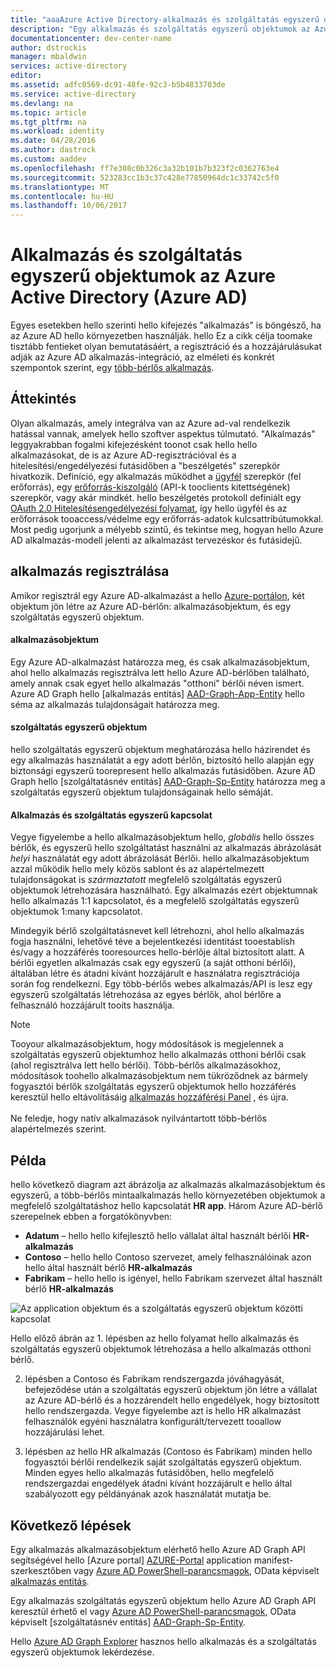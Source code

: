 ```yaml
---
title: "aaaAzure Active Directory-alkalmazás és szolgáltatás egyszerű objektumok |} Microsoft Docs"
description: "Egy alkalmazás és szolgáltatás egyszerű objektumok az Azure Active Directoryban hello kapcsolatát értékelése"
documentationcenter: dev-center-name
author: dstrockis
manager: mbaldwin
services: active-directory
editor: 
ms.assetid: adfc0569-dc91-48fe-92c3-b5b4833703de
ms.service: active-directory
ms.devlang: na
ms.topic: article
ms.tgt_pltfrm: na
ms.workload: identity
ms.date: 04/28/2016
ms.author: dastrock
ms.custom: aaddev
ms.openlocfilehash: ff7e308c0b326c3a32b101b7b323f2c0362763e4
ms.sourcegitcommit: 523283cc1b3c37c428e77850964dc1c33742c5f0
ms.translationtype: MT
ms.contentlocale: hu-HU
ms.lasthandoff: 10/06/2017
---
```

# <a name="application-and-service-principal-objects-in-azure-active-directory-azure-ad"></a>Alkalmazás és szolgáltatás egyszerű objektumok az Azure Active Directory (Azure AD)
Egyes esetekben hello szerinti hello kifejezés "alkalmazás" is böngésző, ha az Azure AD hello környezetben használják. hello Ez a cikk célja toomake tisztább fentieket olyan bemutatásáért, a regisztráció és a hozzájárulásukat adják az Azure AD alkalmazás-integráció, az elméleti és konkrét szempontok szerint, egy [több-bérlős alkalmazás](active-directory-dev-glossary.md#multi-tenant-application).

## <a name="overview"></a>Áttekintés
Olyan alkalmazás, amely integrálva van az Azure ad-val rendelkezik hatással vannak, amelyek hello szoftver aspektus túlmutató. "Alkalmazás" leggyakrabban fogalmi kifejezésként toonot csak hello hello alkalmazásokat, de is az Azure AD-regisztrációval és a hitelesítési/engedélyezési futásidőben a "beszélgetés" szerepkör hivatkozik. Definíció, egy alkalmazás működhet a [ügyfél](active-directory-dev-glossary.md#client-application) szerepkör (fel erőforrás), egy [erőforrás-kiszolgáló](active-directory-dev-glossary.md#resource-server) (API-k tooclients kitettségének) szerepkör, vagy akár mindkét. hello beszélgetés protokoll definiált egy [OAuth 2.0 Hitelesítésengedélyezési folyamat](active-directory-dev-glossary.md#authorization-grant), így hello ügyfél és az erőforrások tooaccess/védelme egy erőforrás-adatok kulcsattribútumokkal. Most pedig ugorjunk a mélyebb szintű, és tekintse meg, hogyan hello Azure AD alkalmazás-modell jelenti az alkalmazást tervezéskor és futásidejű. 

## <a name="application-registration"></a>alkalmazás regisztrálása
Amikor regisztrál egy Azure AD-alkalmazást a hello [Azure-portálon][AZURE-Portal], két objektum jön létre az Azure AD-bérlőn: alkalmazásobjektum, és egy szolgáltatás egyszerű objektum.

#### <a name="application-object"></a>alkalmazásobjektum
Egy Azure AD-alkalmazást határozza meg, és csak alkalmazásobjektum, ahol hello alkalmazás regisztrálva lett hello Azure AD-bérlőben található, amely annak csak egyet hello alkalmazás "otthoni" bérlői néven ismert. Azure AD Graph hello [alkalmazás entitás] [ AAD-Graph-App-Entity] hello séma az alkalmazás tulajdonságait határozza meg. 

#### <a name="service-principal-object"></a>szolgáltatás egyszerű objektum
hello szolgáltatás egyszerű objektum meghatározása hello házirendet és egy alkalmazás használatát a egy adott bérlőn, biztosító hello alapján egy biztonsági egyszerű toorepresent hello alkalmazás futásidőben. Azure AD Graph hello [szolgáltatásnév entitás] [ AAD-Graph-Sp-Entity] határozza meg a szolgáltatás egyszerű objektum tulajdonságainak hello sémáját. 

#### <a name="application-and-service-principal-relationship"></a>Alkalmazás és szolgáltatás egyszerű kapcsolat
Vegye figyelembe a hello alkalmazásobjektum hello, *globális* hello összes bérlők, és egyszerű hello szolgáltatást használni az alkalmazás ábrázolását *helyi* használatát egy adott ábrázolását Bérlői. hello alkalmazásobjektum azzal működik hello mely közös sablont és az alapértelmezett tulajdonságokat is *származtatott* megfelelő szolgáltatás egyszerű objektumok létrehozására használható. Egy alkalmazás ezért objektumnak hello alkalmazás 1:1 kapcsolatot, és a megfelelő szolgáltatás egyszerű objektumok 1:many kapcsolatot.

Mindegyik bérlő szolgáltatásnevet kell létrehozni, ahol hello alkalmazás fogja használni, lehetővé téve a bejelentkezési identitást tooestablish és/vagy a hozzáférés tooresources hello-bérlője által biztosított alatt. A bérlői egyetlen alkalmazás csak egy egyszerű (a saját otthoni bérlői), általában létre és átadni kívánt hozzájárult e használatra regisztrációja során fog rendelkezni. Egy több-bérlős webes alkalmazás/API is lesz egy egyszerű szolgáltatás létrehozása az egyes bérlők, ahol bérlőre a felhasználó hozzájárult tooits használja.  

> [!NOTE]
> Tooyour alkalmazásobjektum, hogy módosítások is megjelennek a szolgáltatás egyszerű objektumhoz hello alkalmazás otthoni bérlői csak (ahol regisztrálva lett hello bérlői). Több-bérlős alkalmazásokhoz, módosítások toohello alkalmazásobjektum nem tükröződnek az bármely fogyasztói bérlők szolgáltatás egyszerű objektumok hello hozzáférés keresztül hello eltávolításáig [alkalmazás hozzáférési Panel](https://myapps.microsoft.com) , és újra.
><br>  
> Ne feledje, hogy natív alkalmazások nyilvántartott több-bérlős alapértelmezés szerint.
> 
> 

## <a name="example"></a>Példa
hello következő diagram azt ábrázolja az alkalmazás alkalmazásobjektum és egyszerű, a több-bérlős mintaalkalmazás hello környezetében objektumok a megfelelő szolgáltatáshoz hello kapcsolatát **HR app**. Három Azure AD-bérlő szerepelnek ebben a forgatókönyvben: 

* **Adatum** – hello hello kifejlesztő hello vállalat által használt bérlői **HR-alkalmazás**
* **Contoso** – hello hello Contoso szervezet, amely felhasználóinak azon hello által használt bérlő **HR-alkalmazás**
* **Fabrikam** – hello hello is igényel, hello Fabrikam szervezet által használt bérlő **HR-alkalmazás**

![Az application objektum és a szolgáltatás egyszerű objektum közötti kapcsolat](./media/active-directory-application-objects/application-objects-relationship.png)

Hello előző ábrán az 1. lépésben az hello folyamat hello alkalmazás és szolgáltatás egyszerű objektumok létrehozása a hello alkalmazás otthoni bérlő.

2. lépésben a Contoso és Fabrikam rendszergazda jóváhagyását, befejeződése után a szolgáltatás egyszerű objektum jön létre a vállalat az Azure AD-bérlő és a hozzárendelt hello engedélyek, hogy biztosított hello rendszergazda. Vegye figyelembe azt is hello HR alkalmazást felhasználók egyéni használatra konfigurált/tervezett tooallow hozzájárulási lehet.

3. lépésben az hello HR alkalmazás (Contoso és Fabrikam) minden hello fogyasztói bérlői rendelkezik saját szolgáltatás egyszerű objektum. Minden egyes hello alkalmazás futásidőben, hello megfelelő rendszergazdai engedélyek átadni kívánt hozzájárult e hello által szabályozott egy példányának azok használatát mutatja be.

## <a name="next-steps"></a>Következő lépések
Egy alkalmazás alkalmazásobjektum elérhető hello Azure AD Graph API segítségével hello [Azure portal] [ AZURE-Portal] application manifest-szerkesztőben vagy [Azure AD PowerShell-parancsmagok](https://docs.microsoft.com/powershell/azure/overview?view=azureadps-2.0), OData képviselt [alkalmazás entitás][AAD-Graph-App-Entity].

Egy alkalmazás szolgáltatás egyszerű objektum hello Azure AD Graph API keresztül érhető el vagy [Azure AD PowerShell-parancsmagok](https://docs.microsoft.com/powershell/azure/overview?view=azureadps-2.0), OData képviselt [szolgáltatásnév entitás] [ AAD-Graph-Sp-Entity].

Hello [Azure AD Graph Explorer](https://graphexplorer.azurewebsites.net/) hasznos hello alkalmazás és a szolgáltatás egyszerű objektumok lekérdezése.

<!--Image references-->

<!--Reference style links -->
[AAD-Graph-App-Entity]: https://msdn.microsoft.com/Library/Azure/Ad/Graph/api/entity-and-complex-type-reference#application-entity
[AAD-Graph-Sp-Entity]: https://msdn.microsoft.com/Library/Azure/Ad/Graph/api/entity-and-complex-type-reference#serviceprincipal-entity
[AZURE-Portal]: https://portal.azure.com
